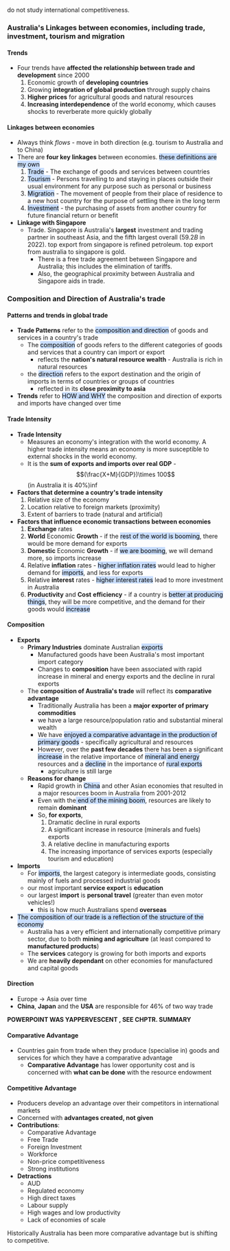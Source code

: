 do not study international competitiveness.
### Australia's Linkages between economies, including trade, investment, tourism and migration
#### Trends
- Four trends have **affected the relationship between trade and development** since 2000
	1. Economic growth of **developing countries**
	2. Growing **integration of global production** through supply chains
	3. **Higher prices** for agricultural goods and natural resources
	4. **Increasing interdependence** of the world economy, which causes shocks to reverberate more quickly globally

#### Linkages between economies
- Always think *flows* - move in both direction (e.g. tourism to Australia and to China)
- There are **four key linkages** between economies. <mark style="background: #ADCCFFA6;">these definitions are my own</mark>
	1. <mark style="background: #ADCCFFA6;">Trade</mark> - The exchange of goods and services between countries
	2. <mark style="background: #ADCCFFA6;">Tourism</mark> - Persons travelling to and staying in places outside their usual environment for any purpose such as personal or business
	3. <mark style="background: #ADCCFFA6;">Migration</mark> - The movement of people from their place of residence to a new host country for the purpose of settling there in the long term 
	4. <mark style="background: #ADCCFFA6;">Investment</mark> - the purchasing of assets from another country for future financial return or benefit
- **Linkage with Singapore**
	- Trade. Singapore is Australia's **largest** investment and trading partner in southeast Asia, and the fifth largest overall ($59.2B$ in 2022).  top export from singapore is refined petroleum. top export from australia to singapore is gold.
		- There is a free trade agreement between Singapore and Australia; this includes the elimination of tariffs.
		- Also, the geographical proximity between Australia and Singapore aids in trade.

### Composition and Direction of Australia's trade
#### Patterns and trends in global trade
- **Trade Patterns** refer to the <mark style="background: #ADCCFFA6;">composition and direction</mark> of goods and services in a country's trade
	- The <mark style="background: #ADCCFFA6;">composition</mark> of goods refers to the different categories of goods and services that a country can import or export
		- reflects the **nation's natural resource wealth** - Australia is rich in natural resources
	- the <mark style="background: #ADCCFFA6;">direction</mark> refers to the export destination and the origin of imports in terms of countries or groups of countries
		- reflected in its **close proximity to asia**
- **Trends** refer to <mark style="background: #ADCCFFA6;">HOW and WHY</mark> the composition and direction of exports and imports have changed over time

#### Trade Intensity
- **Trade Intensity**
	- Measures an economy's integration with the world economy. A higher trade intensity means an economy is more susceptible to external shocks in the world economy.
	- It is the **sum of exports and imports over real GDP** - $$(\frac{X+M}{GDP})\times 100$$ (in Australia it is $40\%$)inf
- **Factors that determine a country's trade intensity**
	1. Relative size of the economy
	2. Location relative to foreign markets (proximity)
	3. Extent of barriers to trade (natural and artificial)
- **Factors that influence economic transactions between economies**
	1. **Exchange** rates
	2. **World** Economic **Growth** - if the <mark style="background: #ADCCFFA6;">rest of the world is booming</mark>, there would be more demand for exports
	3. **Domestic** Economic **Growth** - if <mark style="background: #ADCCFFA6;">we are booming</mark>, we will demand more, so imports increase
	4. Relative **inflation** rates - <mark style="background: #ADCCFFA6;">higher inflation rates</mark> would lead to higher demand for <mark style="background: #ADCCFFA6;">imports</mark>, and less for exports
	5. Relative **interest** rates - <mark style="background: #ADCCFFA6;">higher interest rates</mark> lead to more investment in Australia
	6. **Productivity** and **Cost** **efficiency** - if a country is <mark style="background: #ADCCFFA6;">better at producing things</mark>, they will be more competitive, and the demand for their goods would <mark style="background: #ADCCFFA6;">increase</mark>

#### Composition
- **Exports**
	- **Primary Industries** dominate Australian <mark style="background: #ADCCFFA6;">exports</mark>
		- Manufactured goods have been Australia's most important import category
		- Changes to **composition** have been associated with rapid increase in mineral and energy exports and the decline in rural exports
	- The **composition of Australia's trade** will reflect its **comparative advantage**
		- Traditionally Australia has been a **major exporter of primary commodities**
		- we have a large resource/population ratio and substantial mineral wealth
		- We have <mark style="background: #ADCCFFA6;">enjoyed a comparative advantage in the production of primary goods</mark> - specifically agricultural and resources
		- However, over the **past few decades** there has been a significant <mark style="background: #ADCCFFA6;">increase</mark> in the relative importance of <mark style="background: #ADCCFFA6;">mineral and energy</mark> resources and a <mark style="background: #ADCCFFA6;">decline</mark> in the importance of <mark style="background: #ADCCFFA6;">rural exports</mark>
			- agriculture is still large
	- **Reasons for change**
		- Rapid growth in <mark style="background: #ADCCFFA6;">China</mark> and other Asian economies that resulted in a major resources boom in Australia from 2001-2012
		- Even with the<mark style="background: #ADCCFFA6;"> end of the mining boom</mark>, resources are likely to remain **dominant**
		- So, **for exports**,
			1. Dramatic decline in rural exports
			2. A significant increase in resource (minerals and fuels) exports
			3. A relative decline in manufacturing exports
			4. The increasing importance of services exports (especially tourism and education)
- **Imports**
	- For <mark style="background: #ADCCFFA6;">imports</mark>, the largest category is intermediate goods, consisting mainly of fuels and processed industrial goods
	- our most important **service export** is **education**
	- our largest **import** is **personal travel** (greater than even motor vehicles!)
		- this is how much Australians spend **overseas**
- <mark style="background: #ADCCFFA6;">The composition of our trade is a reflection of the structure of the economy</mark>
	- Australia has a very efficient and internationally competitive primary sector, due to both **mining and agriculture** (at least compared to **manufactured products**)
	- The **services** category is growing for both imports and exports
	- We are **heavily dependant** on other economies for manufactured and capital goods

#### Direction
- Europe $\rightarrow$ Asia over time
- **China**, **Japan** and the **USA** are responsible for 46% of two way trade


**POWERPOINT WAS YAPPERVESCENT , SEE CHPTR. SUMMARY**


#### Comparative Advantage
- Countries gain from trade when they produce (specialise in) goods and services for which they have a comparative advantage
	- **Comparative Advantage** has lower opportunity cost and is concerned with **what can be done** with the resource endowment
#### Competitive Advantage
- Producers develop an advantage over their competitors in international markets
- Concerned with **advantages created, not given**
- **Contributions**:
	- Comparative Advantage
	- Free Trade
	- Foreign Investment
	- Workforce
	- Non-price competitiveness
	- Strong institutions
- **Detractions**
	- AUD
	- Regulated economy
	- High direct taxes
	- Labour supply
	- High wages and low productivity
	- Lack of economies of scale

Historically Australia has been more comparative advantage but is shifting to competitive.